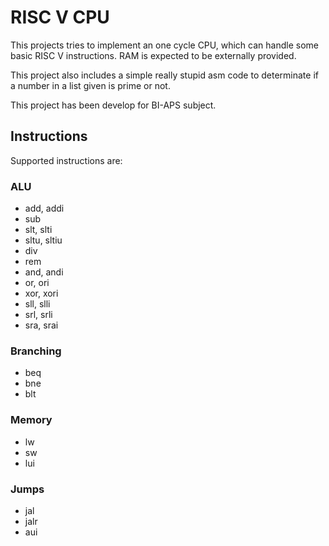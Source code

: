 # RISC V CPU

This projects tries to implement an one cycle CPU,
which can handle some basic RISC V instructions.
RAM is expected to be externally provided.

This project also includes a simple really stupid asm code to determinate
if a number in a list given is prime or not.

This project has been develop for BI-APS subject.

## Instructions
Supported instructions are:

### ALU
- add, addi
- sub
- slt, slti
- sltu, sltiu
- div
- rem
- and, andi
- or, ori
- xor, xori
- sll, slli
- srl, srli
- sra, srai

### Branching
- beq
- bne
- blt

### Memory
- lw
- sw
- lui

### Jumps
- jal
- jalr
- aui
